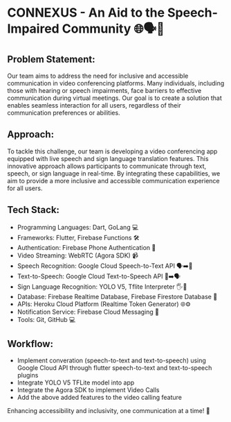 # CONNEXUS - An Aid to the Speech-Impaired Community 🌐🗣️🤟

## Problem Statement:
Our team aims to address the need for inclusive and accessible communication in video conferencing platforms. Many individuals, including those with hearing or speech impairments, face barriers to effective communication during virtual meetings. Our goal is to create a solution that enables seamless interaction for all users, regardless of their communication preferences or abilities.

## Approach:
To tackle this challenge, our team is developing a video conferencing app equipped with live speech and sign language translation features. This innovative approach allows participants to communicate through text, speech, or sign language in real-time. By integrating these capabilities, we aim to provide a more inclusive and accessible communication experience for all users.

## Tech Stack:
* Programming Languages: Dart, GoLang 💻
* Frameworks: Flutter, Firebase Functions 🛠️
* Authentication: Firebase Phone Authentication 🔐
* Video Streaming: WebRTC (Agora SDK) 📹
* Speech Recognition: Google Cloud Speech-to-Text API 🗣️➡️📝
* Text-to-Speech: Google Cloud Text-to-Speech API 📝➡️🗣️
* Sign Language Recognition: YOLO V5, Tflite Interpreter 🖐️👀
* Database: Firebase Realtime Database, Firebase Firestore Database 💾
* APIs: Heroku Cloud Platform (Realtime Token Generator) 🌐⚙️
* Notification Service: Firebase Cloud Messaging 📲
* Tools: Git, GitHub 💻

## Workflow:
* Implement converation (speech-to-text and text-to-speech) using Google Cloud API through flutter speech-to-text and text-to-speech plugins
* Integrate YOLO V5 TFLite model into app
* Integrate the Agora SDK to implement Video Calls
* Add the above added features to the video calling feature

Enhancing accessibility and inclusivity, one communication at a time! 🌟
